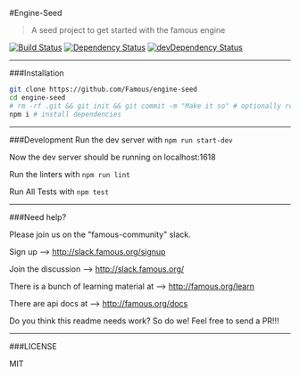 #Engine-Seed
> A seed project to get started with the famous engine

[![Build Status](https://travis-ci.org/Famous/engine-seed.svg?branch=master)](https://travis-ci.org/Famous/engine-seed)  [![Dependency Status](https://david-dm.org/famous/engine-seed.svg)](https://david-dm.org/famous/engine-seed) [![devDependency Status](https://david-dm.org/famous/engine-seed/dev-status.svg)](https://david-dm.org/famous/engine-seed#info=devDependencies)

---

###Installation

```bash
git clone https://github.com/Famous/engine-seed
cd engine-seed
# rm -rf .git && git init && git commit -m "Make it so" # optionally reset git history
npm i # install dependencies
```

---

###Development
Run the dev server with ```npm run start-dev```

Now the dev server should be running on localhost:1618

Run the linters with ```npm run lint```

Run All Tests with ```npm test```

---

###Need help?

Please join us on the "famous-community" slack.

Sign up --> http://slack.famous.org/signup

Join the discussion --> http://slack.famous.org/

There is a bunch of learning material at --> http://famous.org/learn

There are api docs at -->
http://famous.org/docs


Do you think this readme needs work? So do we! Feel free to send a PR!!!

---

###LICENSE

MIT
